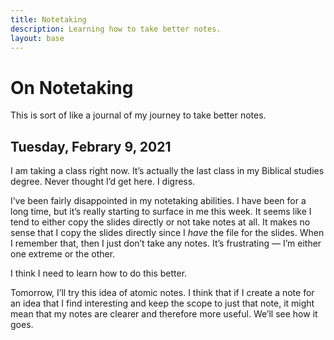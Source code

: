 ```yaml
---
title: Notetaking
description: Learning how to take better notes.
layout: base
---
```


# On Notetaking

This is sort of like a journal of my journey to take better notes.

## Tuesday, Febrary 9, 2021

I am taking a class right now. It’s actually the last class in my Biblical
studies degree. Never thought I’d get here. I digress.

I’ve been fairly disappointed in my notetaking abilities. I have been for a long
time, but it’s really starting to surface in me this week. It seems like I tend
to either copy the slides directly or not take notes at all. It makes no sense
that I copy the slides directly since I *have* the file for the slides. When I
remember that, then I just don’t take any notes. It’s frustrating — I’m either
one extreme or the other.

I think I need to learn how to do this better.

Tomorrow, I’ll try this idea of atomic notes. I think that if I create a note
for an idea that I find interesting and keep the scope to just that note, it
might mean that my notes are clearer and therefore more useful. We’ll see how it
goes.
